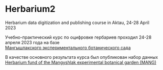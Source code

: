 # Herbarium2
Herbarium data digitization and publishing course in Aktau, 24-28 April 2023

Учебно-практический курс по оцифровке гербариев проходил 24-28 апреля 2023 года на базе<br>
[Мангышлакского экспериментального ботанического сада](http://mebs.kz/)

В качестве основного результата курса был опубликован набор данных<br>
[Herbarium fund of the Mangyshlak experimental botanical garden (MANG)](https://www.gbif.org/dataset/ab305882-cc9a-4600-8cd8-0fbbbc9b3009)
